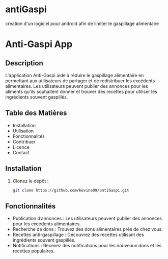 # antiGaspi
creation d'un logiciel pour android afin de limiter le gaspillage alimentaire
# Anti-Gaspi App

## Description
L'application Anti-Gaspi aide à réduire le gaspillage alimentaire en permettant aux utilisateurs de partager et de redistribuer les excédents alimentaires. Les utilisateurs peuvent publier des annonces pour les aliments qu'ils souhaitent donner et trouver des recettes pour utiliser les ingrédients souvent gaspillés.

## Table des Matières
- Installation
- Utilisation
- Fonctionnalités
- Contribuer
- Licence
- Contact

## Installation
1. Clonez le dépôt :
   ```bash
   git clone https://github.com/kevine09/antiGaspi.git
## Fonctionnalités
- Publication d’annonces : Les utilisateurs peuvent publier des annonces pour les excédents alimentaires.
- Recherche de dons : Trouvez des dons alimentaires près de chez vous.
- Recettes anti-gaspillage : Découvrez des recettes utilisant des ingrédients souvent gaspillés.
- Notifications : Recevez des notifications pour les nouveaux dons et les recettes populaires.

